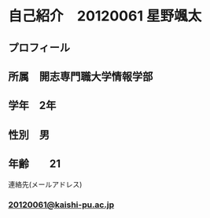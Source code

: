 # 自己紹介　20120061 星野颯太

## プロフィール
## 所属　開志専門職大学情報学部
## 学年　2年
## 性別　男
## 年齢　　21　



連絡先(メールアドレス)
### 20120061@kaishi-pu.ac.jp

